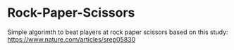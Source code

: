 # Rock-Paper-Scissors
Simple algorimth to beat players at rock paper scissors based on this study:
https://www.nature.com/articles/srep05830
